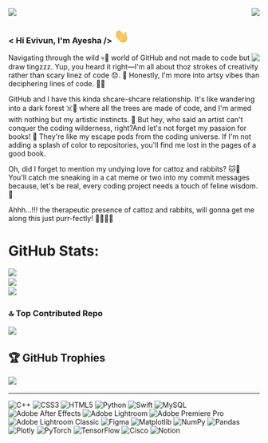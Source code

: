 <!-- Profile Views Counter -->
[![](https://visitcount.itsvg.in/api?id=deluluayesha&icon=8&color=5)](https://visitcount.itsvg.in)
<img  align='right' src="https://github.com/deluluayesha/deluluayesha/blob/main/flowerzbanner1.jpg?raw=true"> 

<h3> < Hi Evivun, I'm Ayesha</a> /> <img src="https://raw.githubusercontent.com/ABSphreak/ABSphreak/master/gifs/Hi.gif" width="30px"> </h3>
            <img  align='right' src="https://github.com/deluluayesha/deluluayesha/blob/main/book%20quote.jpg?raw=true"> 
<p>
Navigating through the wild 💀👾 world of GitHub and not made to code but draw tingzzz. Yup, you heard it right—I'm all about thoz strokes of creativity rather than scary linez of code 😞. 🌳 Honestly, I'm more into artsy vibes than deciphering lines of code. 🎨💖
            
GitHub and I have this kinda shcare-shcare relationship. It's like wandering into a dark forest ☠️🦁 where all the trees are made of code, and I'm armed with nothing but my artistic instincts. 😬 But hey, who said an artist can't conquer the coding wilderness, right?And let's not forget my passion for books! 📖 They're like my escape pods from the coding universe. If I'm not adding a splash of color to repositories, you'll find me lost in the pages of a good book.

Oh, did I forget to mention my undying love for cattoz and rabbits? 🐱🐰 You'll catch me sneaking in a cat meme or two into my commit messages because, let's be real, every coding project needs a touch of feline wisdom. 🐾 

Ahhh...!!! the therapeutic presence of cattoz and rabbits, will gonna get me along this just purr-fectly! 🐾💕🚀🌈
</p>

# GitHub Stats:

![](https://github-readme-stats.vercel.app/api?username=deluluayesha&theme=material-palenight&hide_border=false&include_all_commits=true&count_private=true)<br/>
![](https://github-readme-streak-stats.herokuapp.com/?user=deluluayesha&theme=material-palenight&hide_border=false)<br/>
![](https://github-readme-stats.vercel.app/api/top-langs/?username=deluluayesha&theme=material-palenight&hide_border=false&include_all_commits=true&count_private=true&layout=compact)
### 🔝 Top Contributed Repo
![](https://github-contributor-stats.vercel.app/api?username=deluluayesha&limit=5&theme=dracula&combine_all_yearly_contributions=true)

## 🏆 GitHub Trophies
![](https://github-profile-trophy.vercel.app/?username=deluluayesha&theme=dracula&no-frame=false&no-bg=true&margin-w=4)

---
![C++](https://img.shields.io/badge/c++-%2300599C.svg?style=flat-square&logo=c%2B%2B&logoColor=white) ![CSS3](https://img.shields.io/badge/css3-%231572B6.svg?style=flat-square&logo=css3&logoColor=white) ![HTML5](https://img.shields.io/badge/html5-%23E34F26.svg?style=flat-square&logo=html5&logoColor=white) ![Python](https://img.shields.io/badge/python-3670A0?style=flat-square&logo=python&logoColor=ffdd54) ![Swift](https://img.shields.io/badge/swift-F54A2A?style=flat-square&logo=swift&logoColor=white) ![MySQL](https://img.shields.io/badge/mysql-%2300000f.svg?style=flat-square&logo=mysql&logoColor=white) ![Adobe After Effects](https://img.shields.io/badge/Adobe%20After%20Effects-9999FF.svg?style=flat-square&logo=Adobe%20After%20Effects&logoColor=white) ![Adobe Lightroom](https://img.shields.io/badge/Adobe%20Lightroom-31A8FF.svg?style=flat-square&logo=Adobe%20Lightroom&logoColor=white) ![Adobe Premiere Pro](https://img.shields.io/badge/Adobe%20Premiere%20Pro-9999FF.svg?style=flat-square&logo=Adobe%20Premiere%20Pro&logoColor=white) ![Adobe Lightroom Classic](https://img.shields.io/badge/Adobe%20Lightroom%20Classic-31A8FF.svg?style=flat-square&logo=Adobe%20Lightroom%20Classic&logoColor=white) ![Figma](https://img.shields.io/badge/figma-%23F24E1E.svg?style=flat-square&logo=figma&logoColor=white) ![Matplotlib](https://img.shields.io/badge/Matplotlib-%23ffffff.svg?style=flat-square&logo=Matplotlib&logoColor=black) ![NumPy](https://img.shields.io/badge/numpy-%23013243.svg?style=flat-square&logo=numpy&logoColor=white) ![Pandas](https://img.shields.io/badge/pandas-%23150458.svg?style=flat-square&logo=pandas&logoColor=white) ![Plotly](https://img.shields.io/badge/Plotly-%233F4F75.svg?style=flat-square&logo=plotly&logoColor=white) ![PyTorch](https://img.shields.io/badge/PyTorch-%23EE4C2C.svg?style=flat-square&logo=PyTorch&logoColor=white) ![TensorFlow](https://img.shields.io/badge/TensorFlow-%23FF6F00.svg?style=flat-square&logo=TensorFlow&logoColor=white) ![Cisco](https://img.shields.io/badge/cisco-%23049fd9.svg?style=flat-square&logo=cisco&logoColor=black) ![Notion](https://img.shields.io/badge/Notion-%23000000.svg?style=flat-square&logo=notion&logoColor=white)
